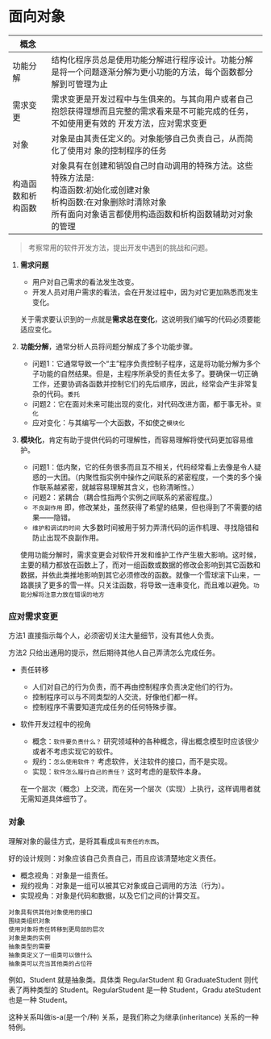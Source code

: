 # 面向对象

| 概念               |                                                              |
| ------------------ | ------------------------------------------------------------ |
| 功能分解           | 结构化程序员总是使用功能分解进行程序设计。功能分解是将一个问题逐渐分解为更小功能的方法，每个函数都分解到可管理为止 |
| 需求变更           | 需求变更是开发过程中与生俱来的。与其向用户或者自己抱怨获得理想而且完整的需求看来是不可能完成的任务，不如使用更有效的 开发方法，应对需求变更 |
| 对象               | 对象是由其责任定义的。对象能够自己负责自己，从而简化了使用对 象的控制程序的任务 |
| 构造函数和析构函数 | 对象具有在创建和销毁自己时自动调用的特殊方法。这些特殊方法是: <br>构造函数:初始化或创建对象  <br>析构函数:在对象删除时清除对象 <br>所有面向对象语言都使用构造函数和析构函数辅助对对象的管理 |

> 考察常用的软件开发方法，提出开发中遇到的挑战和问题。

1. **需求问题**

   - 用户对自己需求的看法发生改变。
   - 开发人员对用户需求的看法，会在开发过程中，因为对它更加熟悉而发生变化。

   关于需求要认识到的一点就是**需求总在变化**，这说明我们编写的代码必须要能适应变化。

2. **功能分解**，通常分析人员将问题分解成了多个功能步骤。

   - 问题1：它通常导致一个“主”程序负责控制子程序，这是将功能分解为多个子功能的自然结果。但是，主程序所承受的责任太多了。要确保一切正确工作，还要协调各函数并控制它们的先后顺序，因此，经常会产生非常复杂的代码。`委托`
   - 问题2：它在面对未来可能出现的变化，对代码改进方面，都于事无补。`变化`
   - 应对变化：与其编写一个大函数，不如使之`模块化`

3. **模块化**，肯定有助于提供代码的可理解性，而容易理解将使代码更加容易维护。

   - 问题1：低内聚，它的任务很多而且互不相关，代码经常看上去像是令人疑惑的一大团。（内聚性指实例中操作之间联系的紧密程度，一个类的多个操作联系越紧密，就越容易理解其含义，也称清晰性。）
   - 问题2：紧耦合（耦合性指两个实例之间联系的紧密程度。）
   - `不良副作用` 即，修改某处，虽然获得了希望的结果，但也得到了不需要的结果——隐错。
   - `维护和调试的时间` 大多数时间被用于努力弄清代码的运作机理、寻找隐错和防止出现不良副作用。

   使用功能分解时，需求变更会对软件开发和维护工作产生极大影响。这时候，主要的精力都放在函数上了，而对一组函数或数据的修改会影响到其它函数和数据，并依此类推地影响到其它必须修改的函数。就像一个雪球滚下山来，一路裹挟了更多的雪一样。只关注函数，将导致一连串变化，而且难以避免。`功能分解将注意力放在错误的地方`

### 应对需求变更

方法1 直接指示每个人，必须密切关注大量细节，没有其他人负责。

方法2 只给出通用的提示，然后期待其他人自己弄清怎么完成任务。

- 责任转移

  - 人们对自己的行为负责，而不再由控制程序负责决定他们的行为。
  - 控制程序可以与不同类型的人交流，好像他们都一样。
  - 控制程序不需要知道完成任务的任何特殊步骤。

- 软件开发过程中的视角

  - 概念：`软件要负责什么？` 研究领域种的各种概念，得出概念模型时应该很少或者不考虑实现它的软件。
  - 规约：`怎么使用软件？` 考虑软件，关注软件的接口，而不是实现。 
  - 实现：`软件怎么履行自己的责任？` 这时考虑的是软件本身。

  在一个层次（概念）上交流，而在另一个层次（实现）上执行，这样调用者就无需知道具体细节了。

### 对象

  理解对象的最佳方式，是将其看成`具有责任的东西`。

  好的设计规则：对象应该自己负责自己，而且应该清楚地定义责任。

  - 概念视角：对象是一组责任。
  - 规约视角：对象是一组可以被其它对象或自己调用的方法（行为）。
  - 实现视角：对象是代码和数据，以及它们之间的计算交互。

  ```
  对象具有供其他对象使用的接口
  围绕类组织对象
  使用对象将责任转移到更局部的层次
  对象是类的实例
  抽象类型的需要
  抽象类定义了一组类可以做什么
  抽象类可以充当其他类的占位符
  ```

例如，Student 就是抽象类。具体类 RegularStudent 和 GraduateStudent 则代表了两种类型的 Student。RegularStudent 是一种 Student，Gradu ateStudent 也是一种 Student。 

这种关系叫做is-a(是一个/种) 关系，是我们称之为继承(inheritance) 关系的一种特例。 